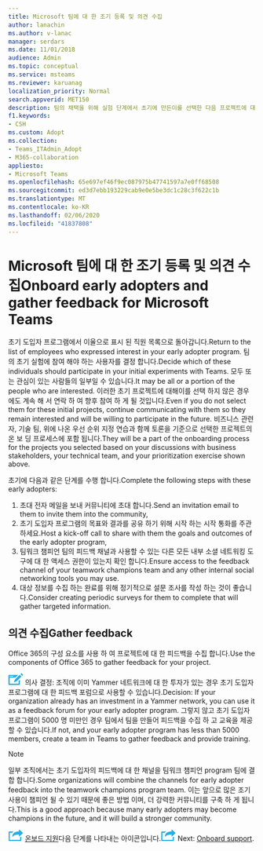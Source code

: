```yaml
---
title: Microsoft 팀에 대 한 조기 등록 및 의견 수집
author: lanachin
ms.author: v-lanac
manager: serdars
ms.date: 11/01/2018
audience: Admin
ms.topic: conceptual
ms.service: msteams
ms.reviewer: karuanag
localization_priority: Normal
search.appverid: MET150
description: 팀의 채택을 위해 실험 단계에서 초기에 만든이를 선택한 다음 프로젝트에 대 한 의견을 수집 합니다.
f1.keywords:
- CSH
ms.custom: Adopt
ms.collection:
- Teams_ITAdmin_Adopt
- M365-collaboration
appliesto:
- Microsoft Teams
ms.openlocfilehash: 65e697ef46f9ec087975b47741597a7e0ff68508
ms.sourcegitcommit: ed3d7ebb193229cab9e0e5be3dc1c28c3f622c1b
ms.translationtype: MT
ms.contentlocale: ko-KR
ms.lasthandoff: 02/06/2020
ms.locfileid: "41837808"
---
```

# <a name="onboard-early-adopters-and-gather-feedback-for-microsoft-teams"></a><span data-ttu-id="db3be-103">Microsoft 팀에 대 한 조기 등록 및 의견 수집</span><span class="sxs-lookup"><span data-stu-id="db3be-103">Onboard early adopters and gather feedback for Microsoft Teams</span></span>

<span data-ttu-id="db3be-104">초기 도입자 프로그램에서 이율으로 표시 된 직원 목록으로 돌아갑니다.</span><span class="sxs-lookup"><span data-stu-id="db3be-104">Return to the list of employees who expressed interest in your early adopter program.</span></span> <span data-ttu-id="db3be-105">팀의 초기 실험에 참여 해야 하는 사용자를 결정 합니다.</span><span class="sxs-lookup"><span data-stu-id="db3be-105">Decide which of these individuals should participate in your initial experiments with Teams.</span></span> <span data-ttu-id="db3be-106">모두 또는 관심이 있는 사람들의 일부일 수 있습니다.</span><span class="sxs-lookup"><span data-stu-id="db3be-106">It may be all or a portion of the people who are interested.</span></span> <span data-ttu-id="db3be-107">이러한 초기 프로젝트에 대해이를 선택 하지 않은 경우에도 계속 해 서 연락 하 여 향후 참여 하 게 될 것입니다.</span><span class="sxs-lookup"><span data-stu-id="db3be-107">Even if you do not select them for these initial projects, continue communicating with them so they remain interested and will be willing to participate in the future.</span></span> <span data-ttu-id="db3be-108">비즈니스 관련자, 기술 팀, 위에 나온 우선 순위 지정 연습과 함께 토론을 기준으로 선택한 프로젝트의 온 보 딩 프로세스에 포함 됩니다.</span><span class="sxs-lookup"><span data-stu-id="db3be-108">They will be a part of the onboarding process for the projects you selected based on your discussions with business stakeholders, your technical team, and your prioritization exercise shown above.</span></span> 

<span data-ttu-id="db3be-109">초기에 다음과 같은 단계를 수행 합니다.</span><span class="sxs-lookup"><span data-stu-id="db3be-109">Complete the following steps with these early adopters:</span></span>

1. <span data-ttu-id="db3be-110">초대 전자 메일을 보내 커뮤니티에 초대 합니다.</span><span class="sxs-lookup"><span data-stu-id="db3be-110">Send an invitation email to them to invite them into the community,</span></span>
2. <span data-ttu-id="db3be-111">초기 도입자 프로그램의 목표와 결과를 공유 하기 위해 시작 하는 시작 통화를 주관 하세요.</span><span class="sxs-lookup"><span data-stu-id="db3be-111">Host a kick-off call to share with them the goals and outcomes of the early adopter program,</span></span>
3. <span data-ttu-id="db3be-112">팀워크 챔피언 팀의 피드백 채널과 사용할 수 있는 다른 모든 내부 소셜 네트워킹 도구에 대 한 액세스 권한이 있는지 확인 합니다.</span><span class="sxs-lookup"><span data-stu-id="db3be-112">Ensure access to the feedback channel of your teamwork champions team and any other internal social networking tools you may use.</span></span> 
4. <span data-ttu-id="db3be-113">대상 정보를 수집 하는 완료를 위해 정기적으로 설문 조사를 작성 하는 것이 좋습니다.</span><span class="sxs-lookup"><span data-stu-id="db3be-113">Consider creating periodic surveys for them to complete that will gather targeted information.</span></span>

## <a name="gather-feedback"></a><span data-ttu-id="db3be-114">의견 수집</span><span class="sxs-lookup"><span data-stu-id="db3be-114">Gather feedback</span></span>

<span data-ttu-id="db3be-115">Office 365의 구성 요소를 사용 하 여 프로젝트에 대 한 피드백을 수집 합니다.</span><span class="sxs-lookup"><span data-stu-id="db3be-115">Use the components of Office 365 to gather feedback for your project.</span></span>
  
![결정 지점을 나타내는 아이콘](media/teams-adoption-decision-icon.png) <span data-ttu-id="db3be-117">의사 결정: 조직에 이미 Yammer 네트워크에 대 한 투자가 있는 경우 초기 도입자 프로그램에 대 한 피드백 포럼으로 사용할 수 있습니다.</span><span class="sxs-lookup"><span data-stu-id="db3be-117">Decision: If your organization already has an investment in a Yammer network, you can use it as a feedback forum for your early adopter program.</span></span> <span data-ttu-id="db3be-118">그렇지 않고 초기 도입자 프로그램이 5000 명 미만인 경우 팀에서 팀을 만들어 피드백을 수집 하 고 교육을 제공할 수 있습니다.</span><span class="sxs-lookup"><span data-stu-id="db3be-118">If not, and your early adopter program has less than 5000 members, create a team in Teams to gather feedback and provide training.</span></span>
  
> [!Note]
> <span data-ttu-id="db3be-119">일부 조직에서는 초기 도입자의 피드백에 대 한 채널을 팀워크 챔피언 program 팀에 결합 합니다.</span><span class="sxs-lookup"><span data-stu-id="db3be-119">Some organizations will combine the channels for early adopter feedback into the teamwork champions program team.</span></span> <span data-ttu-id="db3be-120">이는 앞으로 많은 조기 사용이 챔피언 될 수 있기 때문에 좋은 방법 이며, 더 강력한 커뮤니티를 구축 하 게 됩니다.</span><span class="sxs-lookup"><span data-stu-id="db3be-120">This is a good approach because many early adopters may become champions in the future, and it will build a stronger community.</span></span> 


<span data-ttu-id="db3be-121">![](media/teams-adoption-next-icon.png) [온보드 지원](teams-adoption-onboard-support.md)다음 단계를 나타내는 아이콘입니다.</span><span class="sxs-lookup"><span data-stu-id="db3be-121">![An icon representing the next step](media/teams-adoption-next-icon.png) Next: [Onboard support](teams-adoption-onboard-support.md).</span></span>
